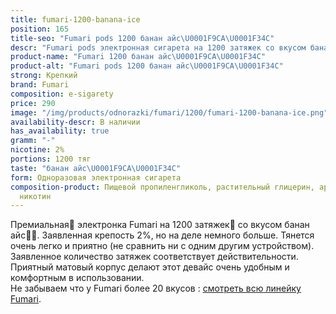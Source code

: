 ```yaml
---
title: fumari-1200-banana-ice
position: 165
title-seo: "Fumari pods 1200 банан айс\U0001F9CA\U0001F34C"
descr: "Fumari pods электронная сигарета на 1200 затяжек со вкусом банан айс\U0001F9CA\U0001F34C"
product-name: "Fumari 1200 банан айс\U0001F9CA\U0001F34C"
product-alt: "Fumari pods 1200 банан айс\U0001F9CA\U0001F34C"
strong: Крепкий
brand: Fumari
composition: e-sigarety
price: 290
image: "/img/products/odnorazki/fumari/1200/fumari-1200-banana-ice.png"
availability-descr: В наличии
has_availability: true
gramm: "-"
nicotine: 2%
portions: 1200 тяг
taste: "банан айс\U0001F9CA\U0001F34C"
form: Одноразовая электронная сигарета
composition-product: Пищевой пропиленгликоль, растительный глицерин, ароматизатор,
  никотин
---
```


Премиальная🥇 электронка Fumari на 1200 затяжек💨 со вкусом банан айс🧊🍌. Заявленная крепость 2%, но на деле немного больше. Тянется очень легко и приятно (не сравнить ни с одним другим устройством). Заявленное количество затяжек соответствует действительности. Приятный матовый корпус делают этот девайс очень удобным и комфортным в использовании.<br>
Не забываем что у Fumari более 20 вкусов : [смотреть всю линейку Fumari](/fumari).